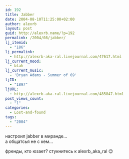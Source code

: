 ```yaml
---
id: 192
title: Jabber
date: 2004-08-10T11:25:00+02:00
author: alexrb
layout: post
guid: http://alexrb.name/?p=192
permalink: /2004/08/jabber/
lj_itemid:
  - "186"
lj_permalink:
  - http://alexrb-aka-ral.livejournal.com/47617.html
lj_current_mood:
  - blah
lj_current_music:
  - 'Bryan Adams - Summer of 69'
ljID:
  - "1897"
ljURL:
  - http://alexrb-aka-ral.livejournal.com/485847.html
post_views_count:
  - "1"
categories:
  - Lost-and-found
tags:
  - "2004"
---
```

настроил jabber в миранде&#8230;  
а общатсья не с кем&#8230;

френды, кто юзает? стукнитесь к alexrb\_aka\_ral 😉